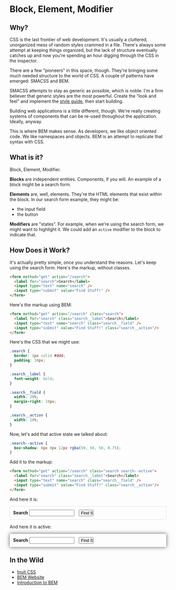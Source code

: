 # Block, Element, Modifier

## Why?

CSS is the last frontier of web development. It's usually a cluttered,
unorganized mess of random styles crammed in a file. There's always some
attempt at keeping things organized, but the lack of structure
eventually catches up and now you're spending an hour digging through
the CSS in the inspector.

There are a few "pioneers" in this space, though. They're bringing some
much needed structure to the world of CSS. A couple of patterns have
emerged: SMACSS and BEM.

SMACSS attempts to stay as generic as possible, which is noble. I'm a
firm believer that generic styles are the most powerful. Create the
"look and feel" and implement the [style guide][kristin], then start
building.

Building web applications is a little different, though. We're really
creating systems of components that can be re-used throughout
the application. Ideally, anyway.

This is where BEM makes sense. As developers, we like object oriented
code. We like namespaces and objects. BEM is an attempt to replicate
that syntax with CSS.

## What is it?

Block, Element, Modifier.

**Blocks** are independent entities. Components, if you will. An example of
a block might be a search form.

**Elements** are, well, elements. They're the HTML elements that exist
within the block. In our search form example, they might be:

* the input field
* the button

**Modifiers** are "states". For example, when we're using the search form,
we might want to highlight it. We could add an `active` modifier to the
block to indicate that.

## How Does it Work?

It's actually pretty simple, once you understand the reasons. Let's keep
using the search form. Here's the markup, without classes.

```html
<form method="get" action="/search">
  <label for="search">Search</label>
  <input type="text" name="search" />
  <input type="submit" value="Find Stuff!" />
</form>
```

Here's the markup using BEM:

```html
<form method="get" action="/search" class="search">
  <label for="search" class="search__label">Search</label>
  <input type="text" name="search" class="search__field" />
  <input type="submit" value="Find Stuff!" class="search__action"/>
</form>
```

Here's the CSS that we might use:

```css
.search {
  border: 1px solid #ddd;
  padding: 10px;
}

.search__label {
  font-weight: bold;
}

.search__field {
  width: 30%;
  margin-right: 10px;
}

.search__action {
  width: 10%;
}
```

Now, let's add that active state we talked about:

```css
.search--active {
  box-shadow: 0px 0px 12px rgba(50, 50, 50, 0.75);
}
```

Add it to the markup:

```html
<form method="get" action="/search" class="search search--active">
  <label for="search" class="search__label">Search</label>
  <input type="text" name="search" class="search__field" />
  <input type="submit" value="Find Stuff!" class="search__action"/>
</form>
```

And here it is:

<style type="text/css">
  .search {
    border: 1px solid #ddd;
    padding: 10px;
  }

  .search__label {
    font-weight: bold;
  }

  .search__field {
    width: 30%;
    margin-right: 10px;
  }

  .search__action {
    width: 10%;
  }

  .search--active {
    box-shadow: 0px 0px 12px rgba(50, 50, 50, 0.75);
  }
</style>

<form method="get" action="/search" class="search">
  <label for="search" class="search__label">Search</label>
  <input type="text" name="search" class="search__field" />
  <input type="submit" value="Find Stuff!" class="search__action"/>
</form>

And here it is active:

<form method="get" action="/search" class="search search--active">
  <label for="search" class="search__label">Search</label>
  <input type="text" name="search" class="search__field" />
  <input type="submit" value="Find Stuff!" class="search__action"/>
</form>

## In the Wild

* [Inuit CSS](http://inuitcss.com/)
* [BEM Website](http://bem.info)
* [Introduction to BEM](http://csswizardry.com/2013/01/mindbemding-getting-your-head-round-bem-syntax/)

[kristin]: http://gaslight.co/blog/style-guides-or-how-i-learned-to-stop-worrying-and-love-the-grid

